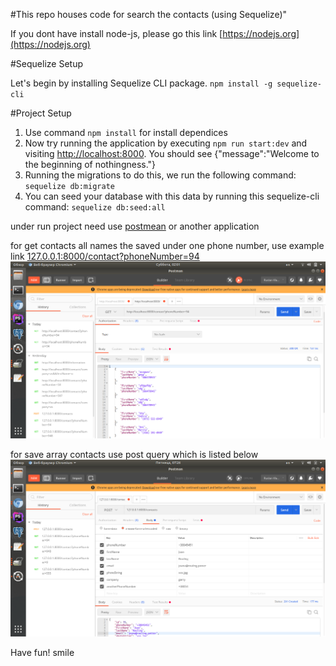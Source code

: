 #This repo houses code for search the contacts  (using Sequelize)"

If you dont have install  node-js, please go this link [https://nodejs.org](https://nodejs.org)

#Sequelize Setup

Let's begin by installing Sequelize CLI package. ```npm install -g sequelize-cli```

#Project Setup

1. Use command  ```npm install``` for install dependices
2. Now try running the application by executing ```npm run start:dev```
and visiting [http://localhost:8000](http://localhost:8000). 
You should see {"message":"Welcome to the beginning of nothingness."}
3. Running the migrations to do this, we run the following command:  ```sequelize db:migrate```
4. You can seed your database with this data by running this sequelize-cli command: ```sequelize db:seed:all```

under run project need use [postmean](https://www.getpostman.com/apps) or another application

for get contacts all names the saved under one phone number, use example link [127.0.0.1:8000/contact?phoneNumber=94](127.0.0.1:8000/contact?phoneNumber=94)
![alt text](screenshots/get.png "Description goes here")

for save array contacts use post query which is listed below
![alt text](screenshots/post.png "Description goes here")



Have fun! smile